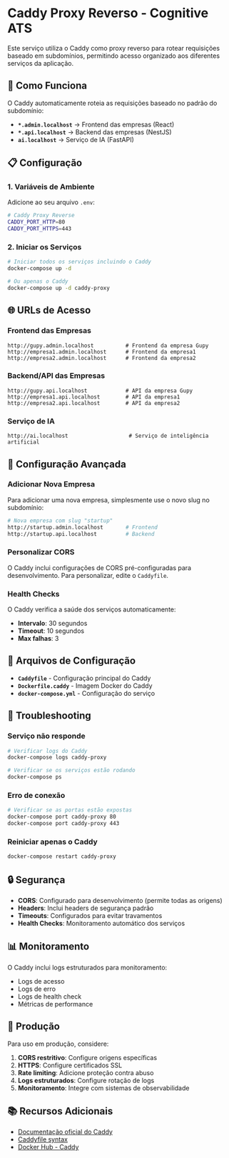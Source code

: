 # Caddy Proxy Reverso - Cognitive ATS

Este serviço utiliza o Caddy como proxy reverso para rotear requisições baseado em subdomínios, permitindo acesso organizado aos diferentes serviços da aplicação.

## 🚀 Como Funciona

O Caddy automaticamente roteia as requisições baseado no padrão do subdomínio:

- **`*.admin.localhost`** → Frontend das empresas (React)
- **`*.api.localhost`** → Backend das empresas (NestJS)
- **`ai.localhost`** → Serviço de IA (FastAPI)

## 📋 Configuração

### 1. Variáveis de Ambiente

Adicione ao seu arquivo `.env`:

```bash
# Caddy Proxy Reverse
CADDY_PORT_HTTP=80
CADDY_PORT_HTTPS=443
```

### 2. Iniciar os Serviços

```bash
# Iniciar todos os serviços incluindo o Caddy
docker-compose up -d

# Ou apenas o Caddy
docker-compose up -d caddy-proxy
```

## 🌐 URLs de Acesso

### Frontend das Empresas
```
http://gupy.admin.localhost          # Frontend da empresa Gupy
http://empresa1.admin.localhost      # Frontend da empresa1
http://empresa2.admin.localhost      # Frontend da empresa2
```

### Backend/API das Empresas
```
http://gupy.api.localhost            # API da empresa Gupy
http://empresa1.api.localhost        # API da empresa1
http://empresa2.api.localhost        # API da empresa2
```

### Serviço de IA
```
http://ai.localhost                   # Serviço de inteligência artificial
```

## 🔧 Configuração Avançada

### Adicionar Nova Empresa

Para adicionar uma nova empresa, simplesmente use o novo slug no subdomínio:

```bash
# Nova empresa com slug "startup"
http://startup.admin.localhost       # Frontend
http://startup.api.localhost         # Backend
```

### Personalizar CORS

O Caddy inclui configurações de CORS pré-configuradas para desenvolvimento. Para personalizar, edite o `Caddyfile`.

### Health Checks

O Caddy verifica a saúde dos serviços automaticamente:
- **Intervalo**: 30 segundos
- **Timeout**: 10 segundos
- **Max falhas**: 3

## 📁 Arquivos de Configuração

- **`Caddyfile`** - Configuração principal do Caddy
- **`Dockerfile.caddy`** - Imagem Docker do Caddy
- **`docker-compose.yml`** - Configuração do serviço

## 🐛 Troubleshooting

### Serviço não responde
```bash
# Verificar logs do Caddy
docker-compose logs caddy-proxy

# Verificar se os serviços estão rodando
docker-compose ps
```

### Erro de conexão
```bash
# Verificar se as portas estão expostas
docker-compose port caddy-proxy 80
docker-compose port caddy-proxy 443
```

### Reiniciar apenas o Caddy
```bash
docker-compose restart caddy-proxy
```

## 🔒 Segurança

- **CORS**: Configurado para desenvolvimento (permite todas as origens)
- **Headers**: Inclui headers de segurança padrão
- **Timeouts**: Configurados para evitar travamentos
- **Health Checks**: Monitoramento automático dos serviços

## 📊 Monitoramento

O Caddy inclui logs estruturados para monitoramento:
- Logs de acesso
- Logs de erro
- Logs de health check
- Métricas de performance

## 🚀 Produção

Para uso em produção, considere:

1. **CORS restritivo**: Configure origens específicas
2. **HTTPS**: Configure certificados SSL
3. **Rate limiting**: Adicione proteção contra abuso
4. **Logs estruturados**: Configure rotação de logs
5. **Monitoramento**: Integre com sistemas de observabilidade

## 📚 Recursos Adicionais

- [Documentação oficial do Caddy](https://caddyserver.com/docs/)
- [Caddyfile syntax](https://caddyserver.com/docs/caddyfile)
- [Docker Hub - Caddy](https://hub.docker.com/_/caddy)
